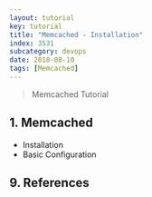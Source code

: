 ```yaml
---
layout: tutorial
key: tutorial
title: "Memcached - Installation"
index: 3531
subcategory: devops
date: 2018-08-10
tags: [Memcached]
---
```


> Memcached Tutorial

## 1. Memcached
* Installation
* Basic Configuration


## 9. References
